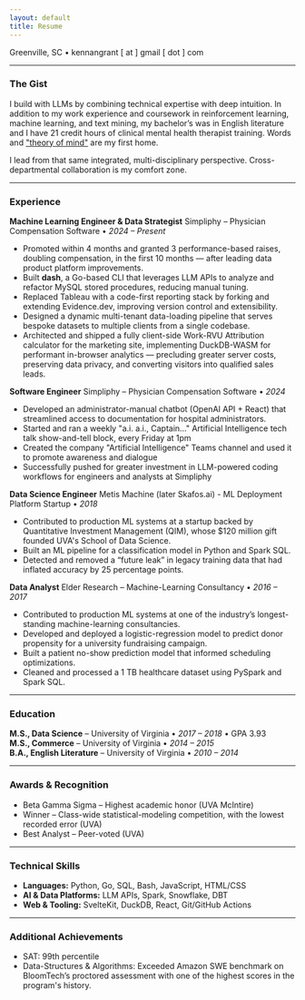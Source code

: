 ```yaml
---
layout: default
title: Resume
---
```


<style>
  h1 a {
    color: black; /* This specifically targets anchor tags inside h1 and sets their color */
    text-decoration: none; /* Optional: remove the underline if you don't want it */
  }

  /* You might also want to consider hover/active/visited states for the link */
  h1 a:hover {
    color: darkgray; /* Example: make it darker on hover */
  }

  h1 a:visited {
    color: black; /* Keep visited links black */
  }
</style>

Greenville, SC • kennangrant [ at ] gmail [ dot ] com

---

### The Gist
I build with LLMs by combining technical expertise with deep intuition. In addition to my work experience and coursework in reinforcement learning, machine learning, and text mining, my bachelor’s was in English literature and I have 21 credit hours of clinical mental health therapist training. Words and ["theory of mind"](https://en.wikipedia.org/wiki/Theory_of_mind) are my first home.

I lead from that same integrated, multi-disciplinary perspective. Cross-departmental collaboration is my comfort zone.

---

### Experience

**Machine Learning Engineer & Data Strategist**
Simpliphy – Physician Compensation Software • _2024 – Present_
- Promoted within 4 months and granted 3 performance-based raises, doubling compensation, in the first 10 months — after leading data product platform improvements.
- Built **dash**, a Go-based CLI that leverages LLM APIs to analyze and refactor MySQL stored procedures, reducing manual tuning.
- Replaced Tableau with a code-first reporting stack by forking and extending Evidence.dev, improving version control and extensibility.
- Designed a dynamic multi-tenant data-loading pipeline that serves bespoke datasets to multiple clients from a single codebase.
- Architected and shipped a fully client-side Work-RVU Attribution calculator for the marketing site, implementing DuckDB-WASM for performant in-browser analytics — precluding greater server costs, preserving data privacy, and converting visitors into qualified sales leads.

**Software Engineer**
Simpliphy – Physician Compensation Software • _2024_
- Developed an administrator-manual chatbot (OpenAI API + React) that streamlined access to documentation for hospital administrators.
- Started and ran a weekly "a.i. a.i., Captain..." Artificial Intelligence tech talk show-and-tell block, every Friday at 1pm
- Created the company "Artificial Intelligence" Teams channel and used it to promote awareness and dialogue
- Successfully pushed for greater investment in LLM-powered coding workflows for engineers and analysts at Simpliphy

**Data Science Engineer**
Metis Machine (later Skafos.ai) - ML Deployment Platform Startup • _2018_
- Contributed to production ML systems at a startup backed by Quantitative Investment Management (QIM), whose $120 million gift founded UVA's School of Data Science.
- Built an ML pipeline for a classification model in Python and Spark SQL.
- Detected and removed a “future leak” in legacy training data that had inflated accuracy by 25 percentage points.

**Data Analyst**
Elder Research – Machine-Learning Consultancy • _2016 – 2017_
- Contributed to production ML systems at one of the industry’s longest-standing machine-learning consultancies.
- Developed and deployed a logistic-regression model to predict donor propensity for a university fundraising campaign.
- Built a patient no-show prediction model that informed scheduling optimizations.
- Cleaned and processed a 1 TB healthcare dataset using PySpark and Spark SQL.

---

### Education
**M.S., Data Science** – University of Virginia • _2017 – 2018_ • GPA 3.93    
**M.S., Commerce** – University of Virginia • _2014 – 2015_  
**B.A., English Literature** – University of Virginia • _2010 – 2014_  

---

### Awards & Recognition
- Beta Gamma Sigma – Highest academic honor (UVA McIntire)
- Winner – Class-wide statistical-modeling competition, with the lowest recorded error (UVA)
- Best Analyst – Peer-voted (UVA)

---

### Technical Skills
- **Languages:** Python, Go, SQL, Bash, JavaScript, HTML/CSS
- **AI & Data Platforms:** LLM APIs, Spark, Snowflake, DBT
- **Web & Tooling:** SvelteKit, DuckDB, React, Git/GitHub Actions

---

### Additional Achievements
- SAT: 99th percentile
- Data-Structures & Algorithms: Exceeded Amazon SWE benchmark on BloomTech’s proctored assessment with one of the highest scores in the program's history.

